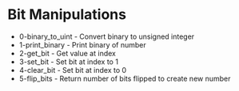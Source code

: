 # Bit Manipulations

- 0-binary_to_uint - Convert binary to unsigned integer
- 1-print_binary - Print binary of number
- 2-get_bit - Get value at index
- 3-set_bit - Set bit at index to 1
- 4-clear_bit - Set bit at index to 0
- 5-flip_bits - Return number of bits flipped to create new number
